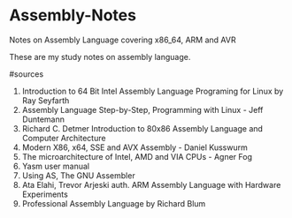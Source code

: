 # Assembly-Notes
Notes on Assembly Language covering x86_64, ARM and AVR

These are my study notes on assembly language.

#sources
1. Introduction to 64 Bit Intel Assembly Language Programing for Linux by Ray Seyfarth
2. Assembly Language Step-by-Step, Programming with Linux - Jeff Duntemann
3. Richard C. Detmer Introduction to 80x86 Assembly Language and Computer Architecture
4. Modern X86, x64, SSE and AVX Assembly - Daniel Kusswurm
5. The microarchitecture of Intel, AMD and VIA CPUs - Agner Fog
6. Yasm user manual
7. Using AS, The GNU Assembler
8. Ata Elahi, Trevor Arjeski auth. ARM Assembly Language with Hardware Experiments
9. Professional Assembly Language by Richard Blum
